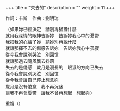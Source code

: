 +++
title = "失去的"
description = ""
weight = 11
+++

作詞：卡斯　作曲：劉明瑞

（如果妳已經決定　請別再猶豫什麼  
就用我深情的眼神告訴妳　告訴妳我心中的憂鬱  
我把我的心給了妳　請妳別再說什麼  
就讓那揮不去的傷感告訴妳　告訴妳我心中孤寂  
從今我會說別哭泣　別回憶  
就讓那過去隨風飄去抖落  
失去的是傷感　歲月是漫長的　眼淚的方向已失去  
從今我會說別哭泣　別回憶  
從今我會讓自己停止想念妳  
歲月是沒有倦意　我不再沉迷  
讓我不再會憂鬱　讓我不曾再想起　想起妳）  

重複（）